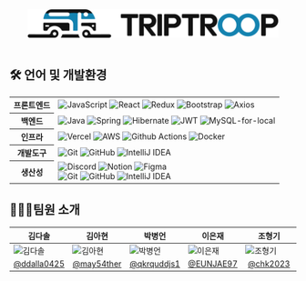 <div align="center">

<picture>
  <source media="(prefers-color-scheme: dark)" srcset="https://github.com/2024-TikiTaka/.github/blob/main/Logo/logo_triptroop_horizontal_darkmode.png?raw=true">
  <img src="https://github.com/2024-TikiTaka/.github/blob/main/Logo/logo_triptroop_horizontal_lightmode.png?raw=true" height="50">
</picture>
<br />
<br />
</div>

## 🛠️ 언어 및 개발환경
<table>
  <tbody>
    <tr>
      <th>프론트엔드</th>
      <td>
        <img alt="JavaScript" src="https://img.shields.io/badge/javascript-%23323330.svg?style=for-the-badge&logo=javascript&logoColor=%23F7DF1E">
        <img alt="React" src="https://img.shields.io/badge/react-%2320232a.svg?style=for-the-badge&logo=react&logoColor=%2361DAFB">
        <img alt="Redux" src="https://img.shields.io/badge/redux-%23593d88.svg?style=for-the-badge&logo=redux&logoColor=white">
        <img alt="Bootstrap" src="https://img.shields.io/badge/bootstrap-%238511FA.svg?style=for-the-badge&logo=bootstrap&logoColor=white">
        <img alt="Axios" src="https://img.shields.io/badge/Axios-ffffff?style=for-the-badge&logo=axios&logoColor=671ddf">
      </td>
    </tr>
    <tr>
      <th>백엔드</th>
      <td>
        <img alt="Java" src="https://img.shields.io/badge/java-%23ED8B00.svg?style=for-the-badge&logo=openjdk&logoColor=white"/>
        <img alt="Spring" src="https://img.shields.io/badge/spring-%236DB33F.svg?style=for-the-badge&logo=spring&logoColor=white" />
        <img alt="Hibernate" src="https://img.shields.io/badge/Hibernate-59666C?style=for-the-badge&logo=Hibernate&logoColor=white" />
        <img alt="JWT" src="https://img.shields.io/badge/JWT-black?style=for-the-badge&logo=JSON%20web%20token" />
        <img alt="MySQL-for-local" src="https://img.shields.io/badge/mysql-4479A1.svg?style=for-the-badge&logo=mysql&logoColor=white/" />
      </td>
    </tr>
    <tr>
      <th>인프라</th>
      <td>
        <img alt="Vercel" src="https://img.shields.io/badge/vercel-%23000000.svg?style=for-the-badge&logo=vercel&logoColor=white" />
          <img alt="AWS" src="https://img.shields.io/badge/AWS-%23FF9900.svg?style=for-the-badge&logo=amazon-aws&logoColor=white" />
        <img alt="Github Actions" src="https://img.shields.io/badge/github%20actions-%232671E5.svg?style=for-the-badge&logo=githubactions&logoColor=white" />
        <img alt="Docker" src="https://img.shields.io/badge/docker-%230db7ed.svg?style=for-the-badge&logo=docker&logoColor=white" />
      </td>
    </tr>
    <tr>
      <th>개발도구</th>
      <td>
        <img alt="Git" src="https://img.shields.io/badge/Git-F05032?style=for-the-badge&logo=git&logoColor=white" />
        <img alt="GitHub" src="https://img.shields.io/badge/GitHub-181717?style=for-the-badge&logo=github&logoColor=white" />
        <img alt="IntelliJ IDEA" src="https://img.shields.io/badge/IntelliJ_IDEA-000000?style=for-the-badge&logo=intellij-idea&logoColor=white" />
      </td>
    </tr>
     <tr>
      <th>생산성</th>
      <td>
        <img alt="Discord" src="https://img.shields.io/badge/Discord-%235865F2.svg?style=for-the-badge&logo=discord&logoColor=white" />
        <img alt="Notion" src="https://img.shields.io/badge/Notion-%23000000.svg?style=for-the-badge&logo=notion&logoColor=white" />
        <img alt="Figma" src="https://img.shields.io/badge/figma-%23F24E1E.svg?style=for-the-badge&logo=figma&logoColor=white" />
        <br/>
        <img alt="Git" src="https://img.shields.io/badge/Git-F05032?style=for-the-badge&logo=git&logoColor=white" />
        <img alt="GitHub" src="https://img.shields.io/badge/GitHub-181717?style=for-the-badge&logo=github&logoColor=white" />
        <img alt="IntelliJ IDEA" src="https://img.shields.io/badge/IntelliJ_IDEA-000000?style=for-the-badge&logo=intellij-idea&logoColor=white" />
      </td>
    </tr>
  </tbody>
</table>

## 🧑‍🤝‍🧑팀원 소개
<table>
  <thead>
    <tr>
      <th>
        김다솔
      </th>
      <th>
        김아현
      </th>
      <th>
        박병언
      </th>
      <th>
        이은재
      </th>
      <th>
        조형기
      </th>
    </tr>
  </thead>
  <tbody>
     <tr>
      <td width="20%">
        <img alt="김다솔"src="https://avatars.githubusercontent.com/u/154950177?v=4" width="100%"/>
      </td>
      <td width="20%">
        <img alt="김아현"src="https://avatars.githubusercontent.com/u/42160693?s=96&v=4" width="100%"/>
      </td>
      <td width="20%">
        <img alt="박병언"src="https://avatars.githubusercontent.com/u/154950075?s=60&v=4" width="100%"/>
      </td>
      <td width="20%">
        <img alt="이은재"src="https://avatars.githubusercontent.com/u/154950170?v=4" width="100%"/>
      </td>
      <td width="20%">
        <img alt="조형기" src="https://avatars.githubusercontent.com/u/120306336?v=4" width="100%"/>
      </td>
    </tr>
     <tr>
      <td align="center">
        <a href="https://github.com/ddalla0425">@ddalla0425</a>
      </td>
      <td align="center">
        <a href="https://github.com/may54ther">@may54ther</a>
      </th>
      <td align="center">
        <a href="https://github.com/qkrquddjs1">@qkrquddjs1</a>
      </td>
      <td align="center">
        <a href="https://github.com/EUNJAE97">@EUNJAE97</a>
      </td>
      <td align="center">
        <a href="https://github.com/chk2023">@chk2023</a>
      </td>
    </tr>
  </tbody>
</table>
